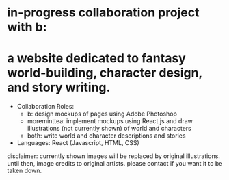 # in-progress collaboration project with b: 
# a website dedicated to fantasy world-building, character design, and story writing.
- Collaboration Roles:
    - b: design mockups of pages using Adobe Photoshop
    - moreminttea: implement mockups using React.js and draw illustrations (not currently shown) of world and characters 
    - both: write world and character descriptions and stories
- Languages: React (Javascript, HTML, CSS)

disclaimer: currently shown images will be replaced by original illustrations. until then, image credits to original artists. please contact if you want it to be taken down. 

